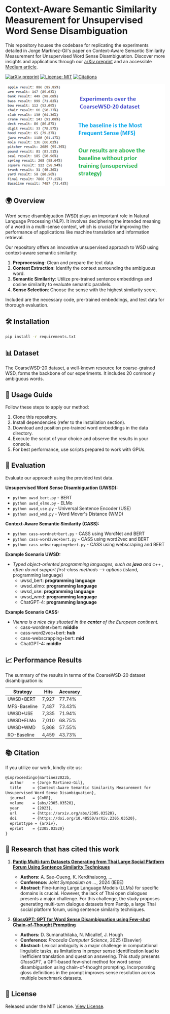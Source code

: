 
# Context-Aware Semantic Similarity Measurement for Unsupervised Word Sense Disambiguation

This repository houses the codebase for replicating the experiments detailed in Jorge Martinez-Gil's paper on Context-Aware Semantic Similarity Measurement for Unsupervised Word Sense Disambiguation. Discover more insights and applications through our [arXiv preprint](https://arxiv.org/abs/2305.03520) and an accessible [Medium article](https://medium.com/@jorgemarcc/applications-of-context-aware-semantic-similarity-9c62492be392).

[![arXiv preprint](https://img.shields.io/badge/arXiv-2305.03520-brightgreen.svg)](https://arxiv.org/abs/2305.03520) [![License: MIT](https://img.shields.io/badge/License-MIT-yellow.svg)](https://opensource.org/licenses/MIT) [![Citations](https://img.shields.io/badge/citations-2-blue)](https://scholar.google.com/citations?view_op=view_citation&hl=en&citation_for_view=X1pRUYcAAAAJ:7XUxBq3GufIC)

![Summary](uwsd.png)

## 🌍 Overview 

Word sense disambiguation (WSD) plays an important role in Natural Language Processing (NLP). It involves deciphering the intended meaning of a word in a multi-sense context, which is crucial for improving the performance of applications like machine translation and information retrieval.

Our repository offers an innovative unsupervised approach to WSD using context-aware semantic similarity:

1. **Preprocessing**: Clean and prepare the text data.
2. **Context Extraction**: Identify the context surrounding the ambiguous word.
3. **Semantic Similarity**: Utilize pre-trained sentence embeddings and cosine similarity to evaluate semantic parallels.
4. **Sense Selection**: Choose the sense with the highest similarity score.

Included are the necessary code, pre-trained embeddings, and test data for thorough evaluation.

## 🛠️ Installation 

```bash
pip install -r requirements.txt
```

## 📊 Dataset 

The CoarseWSD-20 dataset, a well-known resource for coarse-grained WSD, forms the backbone of our experiments. It includes 20 commonly ambiguous words.

## 🚀 Usage Guide 

Follow these steps to apply our method:

1. Clone this repository.
2. Install dependencies (refer to the installation section).
3. Download and position pre-trained word embeddings in the data directory.
4. Execute the script of your choice and observe the results in your console.
5. For best performance, use scripts prepared to work with GPUs.

## 📝 Evaluation 

Evaluate our approach using the provided test data.

**Unsupervised Word Sense Disambiguation (UWSD):**
 - `python uwsd_bert.py` - BERT
 - `python uwsd_elmo.py` - ELMo
 - `python uwsd_use.py` - Universal Sentence Encoder (USE)
 - `python uwsd_wmd.py` - Word Mover's Distance (WMD)

**Context-Aware Semantic Similarity (CASS):**
 - `python cass-wordnet+bert.py` - CASS using WordNet and BERT
 - `python cass-word2vec+bert.py` - CASS using word2vec and BERT
 - `python cass-webscrapping+bert.py` - CASS using webscraping and BERT

**Example Scenario UWSD:**
 - *Typed object-oriented programming languages, such as **java** and c++ , often do not support first-class methods*
--> *options* (island, programming language)
	 - uwsd_bert: **programming language** 
	 - uwsd_elmo: **programming language**
	 - uwsd_use: **programming language** 
	 - uwsd_wmd: **programming language** 
	 - ChatGPT-4: **programming language**

**Example Scenario CASS:**
- *Vienna is a nice city situated in the **center** of the European continent.*
  - cass-wordnet+bert: **middle**
  - cass-word2vec+bert: **hub**
  - cass-webscrapping+bert: **mid**
  - ChatGPT-4: **middle**

## 📈 Performance Results 

The summary of the results in terms of the CoarseWSD-20 dataset disambiguation is:

| Strategy  |  Hits  |  Accuracy |
| ------------ | ------------ | ------------ |
| UWSD+BERT  |  7,927  | 77.74%   |
| MFS-Baseline  | 7,487  |  73.43% |
| UWSD+USE | 7,335 | 71.94% |
| UWSD+ELMo | 7,010 | 68.75% |
| UWSD+WMD | 5,868 | 57.55% |
| RO-Baseline | 4,459 | 43.73% |

## 📚 Citation 

If you utilize our work, kindly cite us:

```
@inproceedings{martinez2023b,
  author    = {Jorge Martinez-Gil},
  title     = {Context-Aware Semantic Similarity Measurement for Unsupervised Word Sense Disambiguation},
  journal   = {CoRR},
  volume    = {abs/2305.03520},
  year      = {2023},
  url       = {https://arxiv.org/abs/2305.03520},
  doi       = {https://doi.org/10.48550/arXiv.2305.03520},
  eprinttype = {arXiv},
  eprint    = {2305.03520}
}

```

## 📖 Research that has cited this work

1. **[Pantip Multi-turn Datasets Generating from Thai Large Social Platform Forum Using Sentence Similarity Techniques](https://ieeexplore.ieee.org/iel8/10799229/10799211/10799403.pdf)**
   - **Authors:** A. Sae-Oueng, K. Kerdthaisong, …
   - **Conference:** *Joint Symposium on …*, 2024 (IEEE)
   - **Abstract:** Fine-tuning Large Language Models (LLMs) for specific domains is crucial. However, the lack of Thai open dialogues presents a major challenge. For this challenge, the study proposes generating multi-turn dialogue datasets from Pantip, a large Thai social platform forum, using sentence similarity techniques.
  
2. **[GlossGPT: GPT for Word Sense Disambiguation using Few-shot Chain-of-Thought Prompting](https://www.sciencedirect.com/science/article/pii/S1877050925008385/pdf?md5=293d431d6e660d73e125df97da5d2804&pid=1-s2.0-S1877050925008385-main.pdf)**  
   - **Authors:** D. Sumanathilaka, N. Micallef, J. Hough  
   - **Conference:** *Procedia Computer Science*, 2025 (Elsevier)  
   - **Abstract:** Lexical ambiguity is a major challenge in computational linguistic tasks, as limitations in proper sense identification lead to inefficient translation and question answering. This study presents *GlossGPT*, a GPT-based few-shot method for word sense disambiguation using chain-of-thought prompting. Incorporating gloss definitions in the prompt improves sense resolution across multiple benchmark datasets.




## 📄 License 

Released under the MIT License. [View License](LICENSE).
